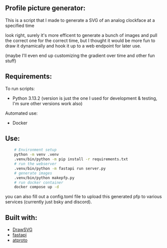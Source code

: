 ## Profile picture generator:
This is a script that I made to generate a SVG of an analog clockface at a specified time

look right, surely it's more efficent to generate a bunch of images and pull the correct one for the correct time, but I thought it would be more fun to draw it dynamically and hook it up to a web endpoint for later use.

(maybe I'll even end up customizing the gradient over time and other fun stuff)

## Requirements:
To run scripts:

- Python 3.13.2 (version is just the one I used for development & testing, I'm sure other versions work also)

Automated use:

- Docker

## Use:
```bash
    # Environment setup
    python -m venv .venv
    .venv/bin/python -m pip install -r requirements.txt    
    # run the webserver
    .venv/bin/python -m fastapi run server.py
    # generate images
    .venv/bin/python makepfp.py
    # run docker container
    docker compose up -d
```

you can also fill out a config.toml file to upload this generated pfp to various services (currently just bsky and discord).

## Built with:
- [DrawSVG](https://github.com/cduck/drawsvg)
- [fastapi](https://github.com/fastapi/fastapi)
- [atproto](https://github.com/MarshalX/atproto)
